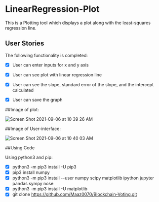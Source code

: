 # LinearRegression-Plot

This is a Plotting tool which displays a plot along with the least-squares regression line. 

## User Stories

The following functionality is completed:

- [x] User can enter inputs for x and y axis
- [x] User can see plot with linear regression line
- [x] User can see the slope, standard error of the slope, and the intercept calculated
- [x] User can save the graph



##Image of plot:

![Screen Shot 2021-09-06 at 10 39 26 AM](https://user-images.githubusercontent.com/67044481/132250217-e5966d6f-3ceb-460a-8de6-d979e8e447c7.png)

##Image of User-interface:

![Screen Shot 2021-09-06 at 10 40 03 AM](https://user-images.githubusercontent.com/67044481/132250253-a01cb9bd-a446-4ff8-8763-40d4db0f002e.png)

##Using Code

Using python3 and pip:
- [x] python3 -m pip3 install -U pip3
- [x] pip3 install numpy
- [x] python3 -m pip3 install --user numpy scipy matplotlib ipython jupyter pandas sympy nose
- [x] python3 -m pip3 install -U matplotlib
- [x] git clone https://github.com/Maaz0070/Blockchain-Voting.git
